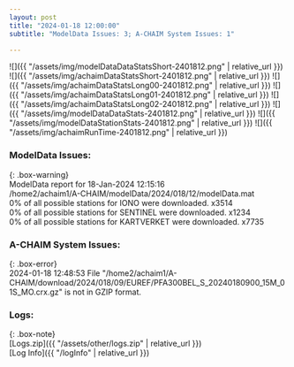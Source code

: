 ```yaml
---
layout: post
title: "2024-01-18 12:00:00"
subtitle: "ModelData Issues: 3; A-CHAIM System Issues: 1"

---
```


![]({{ "/assets/img/modelDataDataStatsShort-2401812.png" | relative_url }})
![]({{ "/assets/img/achaimDataStatsShort-2401812.png" | relative_url }})
![]({{ "/assets/img/achaimDataStatsLong00-2401812.png" | relative_url }})
![]({{ "/assets/img/achaimDataStatsLong01-2401812.png" | relative_url }})
![]({{ "/assets/img/achaimDataStatsLong02-2401812.png" | relative_url }})
![]({{ "/assets/img/modelDataDataStats-2401812.png" | relative_url }})
![]({{ "/assets/img/modelDataStationStats-2401812.png" | relative_url }})
![]({{ "/assets/img/achaimRunTime-2401812.png" | relative_url }})


### ModelData Issues:  
  
{: .box-warning}  
 ModelData report for 18-Jan-2024 12:15:16   
 /home2/achaim1/A-CHAIM/modelData/2024/018/12/modelData.mat   
 0% of all possible stations for IONO were downloaded. x3514   
 0% of all possible stations for SENTINEL were downloaded. x1234   
 0% of all possible stations for KARTVERKET were downloaded. x7735   
  
### A-CHAIM System Issues:  
  
{: .box-error}  
2024-01-18 12:48:53 File "/home2/achaim1/A-CHAIM/download/2024/018/09/EUREF/PFA300BEL_S_20240180900_15M_01S_MO.crx.gz" is not in GZIP format.  

### Logs:  
  
{: .box-note}  
[Logs.zip]({{ "/assets/other/logs.zip" | relative_url }})  
[Log Info]({{ "/logInfo" | relative_url }})  
